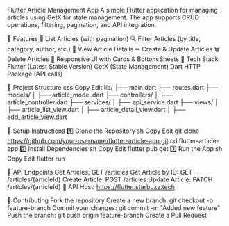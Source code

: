 Flutter Article Management App
A simple Flutter application for managing articles using GetX for state management. The app supports CRUD operations, filtering, pagination, and API integration.

📌 Features
📄 List Articles (with pagination)
🔍 Filter Articles (by title, category, author, etc.)
📝 View Article Details
✏ Create & Update Articles
🗑 Delete Articles
🎨 Responsive UI with Cards & Bottom Sheets
🚀 Tech Stack
Flutter (Latest Stable Version)
GetX (State Management)
Dart
HTTP Package (API calls)


📂 Project Structure
css
Copy
Edit
lib/
├── main.dart
├── routes.dart
├── models/
│   ├── article_model.dart
├── controllers/
│   ├── article_controller.dart
├── services/
│   ├── api_service.dart
├── views/
│   ├── article_list_view.dart
│   ├── article_detail_view.dart
│   ├── add_article_view.dart



🔧 Setup Instructions
1️⃣ Clone the Repository
sh
Copy
Edit
git clone https://github.com/your-username/flutter-article-app.git
cd flutter-article-app
2️⃣ Install Dependencies
sh
Copy
Edit
flutter pub get
3️⃣ Run the App
sh
Copy
Edit
flutter run



🔗 API Endpoints
Get Articles: GET /articles
Get Article by ID: GET /articles/{articleId}
Create Article: POST /articles
Update Article: PATCH /articles/{articleId}
📌 API Host: https://flutter.starbuzz.tech


🤝 Contributing
Fork the repository
Create a new branch: git checkout -b feature-branch
Commit your changes: git commit -m "Added new feature"
Push the branch: git push origin feature-branch
Create a Pull Request
